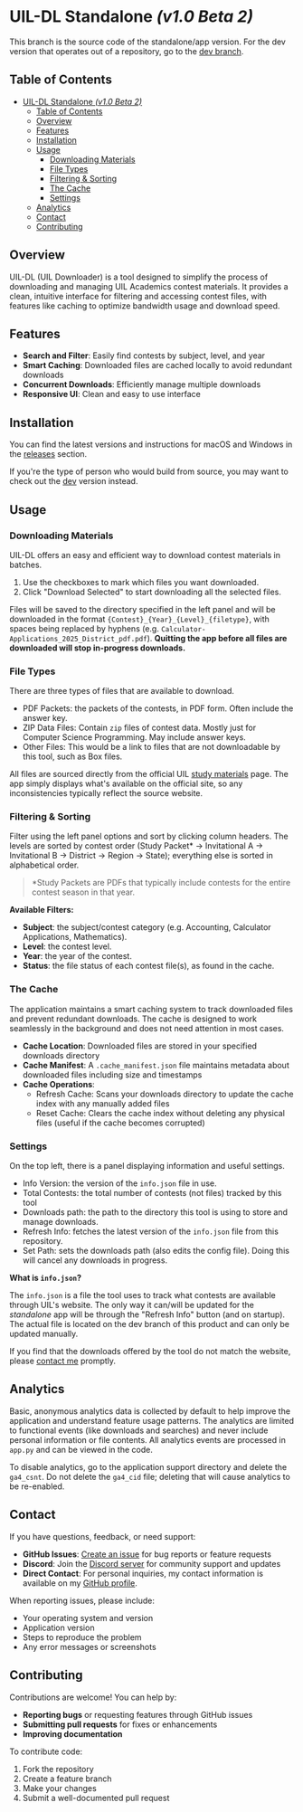 # UIL-DL Standalone *(v1.0 Beta 2)*

This branch is the source code of the standalone/app version. For the dev version that operates out of a repository, go to the [dev branch](https://github.com/acemavrick/uil-dl/tree/main).

## Table of Contents

- [UIL-DL Standalone *(v1.0 Beta 2)*](#uil-dl-standalone-v10-beta-2)
  - [Table of Contents](#table-of-contents)
  - [Overview](#overview)
  - [Features](#features)
  - [Installation](#installation)
  - [Usage](#usage)
    - [Downloading Materials](#downloading-materials)
    - [File Types](#file-types)
    - [Filtering \& Sorting](#filtering--sorting)
    - [The Cache](#the-cache)
    - [Settings](#settings)
  - [Analytics](#analytics)
  - [Contact](#contact)
  - [Contributing](#contributing)

## Overview

UIL-DL (UIL Downloader) is a tool designed to simplify the process of downloading and managing UIL Academics contest materials.
It provides a clean, intuitive interface for filtering and accessing contest files, with features like caching to optimize bandwidth usage and download speed.

## Features

- **Search and Filter**: Easily find contests by subject, level, and year
- **Smart Caching**: Downloaded files are cached locally to avoid redundant downloads
- **Concurrent Downloads**: Efficiently manage multiple downloads
- **Responsive UI**: Clean and easy to use interface

## Installation

You can find the latest versions and instructions for macOS and Windows in the [releases](https://github.com/acemavrick/uil-dl/releases) section.

If you're the type of person who would build from source, you may want to check out the [dev](https://github.com/acemavrick/uil-dl/tree/main) version instead.

## Usage

### Downloading Materials

UIL-DL offers an easy and efficient way to download contest materials in batches.

1. Use the checkboxes to mark which files you want downloaded.
2. Click "Download Selected" to start downloading all the selected files.

Files will be saved to the directory specified in the left panel and
will be downloaded in the format `{Contest}_{Year}_{Level}_{filetype}`, with spaces being replaced by hyphens (e.g. `Calculator-Applications_2025_District_pdf.pdf`).
**Quitting the app before all files are downloaded will stop in-progress downloads.**

### File Types

There are three types of files that are available to download.

- PDF Packets: the packets of the contests, in PDF form. Often include the answer key.
- ZIP Data Files: Contain `zip` files of contest data. Mostly just for Computer Science Programming. May include answer keys.
- Other Files: This would be a link to files that are not downloadable by this tool, such as Box files.

All files are sourced directly from the official UIL [study materials](https://www.uiltexas.org/academics/resources/study-materials) page.
The app simply displays what's available on the official site, so any inconsistencies typically reflect the source website.

### Filtering & Sorting

Filter using the left panel options and sort by clicking column headers.
The levels are sorted by contest order (Study Packet* -> Invitational A -> Invitational B -> District -> Region -> State); everything else is sorted in alphabetical order.

>\*Study Packets are PDFs that typically include contests for the entire contest season in that year.

**Available Filters:**

- **Subject**: the subject/contest category (e.g. Accounting, Calculator Applications, Mathematics).
- **Level**: the contest level.
- **Year**: the year of the contest.
- **Status**: the file status of each contest file(s), as found in the cache.

### The Cache

The application maintains a smart caching system to track downloaded files and prevent redundant downloads.
The cache is designed to work seamlessly in the background and does not need attention in most cases.

- **Cache Location**: Downloaded files are stored in your specified downloads directory
- **Cache Manifest**: A `.cache_manifest.json` file maintains metadata about downloaded files including size and timestamps
- **Cache Operations**:
  - Refresh Cache: Scans your downloads directory to update the cache index with any manually added files
  - Reset Cache: Clears the cache index without deleting any physical files (useful if the cache becomes corrupted)

### Settings

On the top left, there is a panel displaying information and useful settings.

- Info Version: the version of the `info.json` file in use.
- Total Contests: the total number of contests (not files) tracked by this tool
- Downloads path: the path to the directory this tool is using to store and manage downloads.
- Refresh Info: fetches the latest version of the `info.json` file from this repository.
- Set Path: sets the downloads path (also edits the config file). Doing this will cancel any downloads in progress.

**What is `info.json`?**

The `info.json` is a file the tool uses to track what contests are available through UIL's website. The only way it can/will be updated for the *standalone* app will be through the "Refresh Info" button (and on startup). The actual file is located on the dev branch of this product and can only be updated manually.

If you find that the downloads offered by the tool do not match the website, please [contact me](#contact) promptly.

## Analytics

Basic, anonymous analytics data is collected by default to help improve the application and understand feature usage patterns. The analytics are limited to functional events (like downloads and searches) and never include personal information or file contents. All analytics events are processed in `app.py` and can be viewed in the code.

To disable analytics, go to the application support directory and delete the `ga4_csnt`. Do not delete the `ga4_cid` file; deleting that will cause analytics to be re-enabled.

## Contact

If you have questions, feedback, or need support:

- **GitHub Issues**: [Create an issue](https://github.com/acemavrick/uil-dl/issues) for bug reports or feature requests
- **Discord**: Join the [Discord server](https://discord.gg/a6DdBaebPk) for community support and updates
- **Direct Contact**: For personal inquiries, my contact information is available on my [GitHub profile](https://github.com/acemavrick).

When reporting issues, please include:

- Your operating system and version
- Application version
- Steps to reproduce the problem
- Any error messages or screenshots

## Contributing

Contributions are welcome! You can help by:

- **Reporting bugs** or requesting features through GitHub issues
- **Submitting pull requests** for fixes or enhancements
- **Improving documentation**

To contribute code:

1. Fork the repository
2. Create a feature branch
3. Make your changes
4. Submit a well-documented pull request
